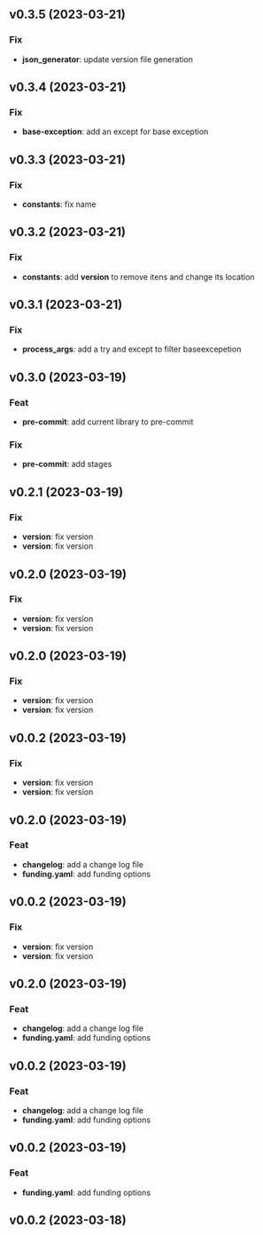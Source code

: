 ## v0.3.5 (2023-03-21)

### Fix

- **json_generator**: update version file generation

## v0.3.4 (2023-03-21)

### Fix

- **base-exception**: add an except for base exception

## v0.3.3 (2023-03-21)

### Fix

- **constants**: fix name

## v0.3.2 (2023-03-21)

### Fix

- **constants**: add __version__ to remove itens and change its location

## v0.3.1 (2023-03-21)

### Fix

- **process_args**: add a try and except to filter baseexcepetion

## v0.3.0 (2023-03-19)

### Feat

- **pre-commit**: add current library to pre-commit

### Fix

- **pre-commit**: add stages

## v0.2.1 (2023-03-19)

### Fix

- **version**: fix version
- **version**: fix version

## v0.2.0 (2023-03-19)

### Fix

- **version**: fix version
- **version**: fix version

## v0.2.0 (2023-03-19)

### Fix

- **version**: fix version
- **version**: fix version

## v0.0.2 (2023-03-19)

### Fix

- **version**: fix version
- **version**: fix version

## v0.2.0 (2023-03-19)

### Feat

- **changelog**: add a change log file
- **funding.yaml**: add funding options

## v0.0.2 (2023-03-19)

### Fix

- **version**: fix version
- **version**: fix version

## v0.2.0 (2023-03-19)

### Feat

- **changelog**: add a change log file
- **funding.yaml**: add funding options

## v0.0.2 (2023-03-19)

### Feat

- **changelog**: add a change log file
- **funding.yaml**: add funding options

## v0.0.2 (2023-03-19)

### Feat

- **funding.yaml**: add funding options

## v0.0.2 (2023-03-18)
